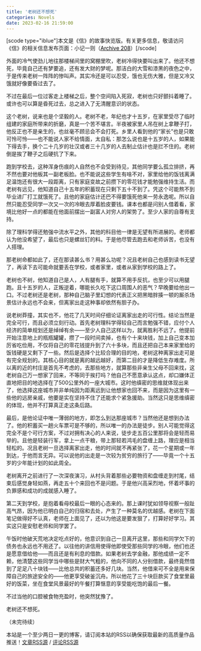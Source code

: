 ```yaml
---
title: '老树还不想死'
categories: Novels
date: 2023-02-16 21:59:00
---
```

[scode type="iblue"]本文是《信》的故事快览版。有关更多信息，敬请访问《信》的相关信息发布页面：小记一则（<a href="https://blog.helim.net/index.php/archives/208/" style="color:black;">Archive 208</a>）[/scode]

外面的冷气使劲儿地往那楼梯间里的窝棚里吹，老树冷得快要叫出来了。他还不想死，毕竟自己还有梦要追，还有发大财的梦呢。那洁白的大雪和漆黑的夜色之中，于是传来老树一阵阵的惨叫声。其实冷还是可以忍受，饿也无伤大雅，但是又冷又饿就好像要昏过去了。

不过在最后一位过客走上楼梯之后，整个空间陷入死寂，老树也只好颤抖着睡了。或许也可以算是昏死过去，总之进入了无清醒意识的状态。

这个老树，说来也是个坚毅的人。老树不老，年纪也才十五岁，在家里受尽了临时组建的家庭所带来的折磨，真是一个苦不堪言。半夜被家里人吊在树上拿鞭子打，他反正也不是亲生的，也丝毫不顾忌会不会打死。乡里人看到他的“家长”也是只敢可怜可怜——也不能说人家不给情面，太自私：那怎么说也是十五岁的人，如果能下得去手，换个二十几岁的壮汉或者三十几岁的人去制止估计也是拦不住的。老树倒是挨了鞭子之后硬抗了下来。

跑到学校去，这种浑身伤痕的人自然也不会受到待见，其他同学要么孤立排挤，再不然也要对他板其一副老板脸。也不能说这些学生有啥不对，家里给他的饭钱离满足温饱还有很大一段距离，只有家庭变故之前攒下的零花钱才能勉强维持生活。而老树有远见，他知道自己十五年的积蓄现在只剩下五十不到了。凭这个可能熬不到毕业进厂打工就饿死了。且他的家庭估计还巴不得要饿死他来一劳永逸呢。所以自然只能忍受同学一次又一次的冷眼去厚着脸皮要钱。课本也都是问别人借着看，家境比他好一点的都能在他面前摆出一副富人对穷人的架势了。至少人家的自尊有支持。

除了理科学得还勉强中流水平之外，其他的科目他一律是无望有所进展的。老师都认为他没希望了，最后也只是螺丝钉的料。于是他尽管去跑去和老师诉苦，也没有人搭理。

那老树命都如此了，还在那读甚么书？用甚么功呢？况且老树自己也感到读书无望了，再读下去可能命就要丢在学校，或者家里，或者从家到学校的路上了。

老树也不树，他知道自己是人，人有腿有手，就算不用手反抗，也至少可以用腿跑。且十五岁的人，正叛逆着，哪能长久吃下这口周围人的恶气？早晚要给他出一口。不过老树还是老树，那种自己脑子里幻想的代表正义把黑暗胖揍一顿的厮杀场景估计永远也不会来，但离家出走这种事却依然有胆子办。

说老树莽撞，其实也不，他花了几天时间仔细论证离家出走的可行性。结论当然是完全可行，而且必须立刻行动。首先老树理科学得较自己而言勉强不错，应付个人经济的简单规划还是绰绰有余——至少人自己这样以为，就离胜利不远了。他提前开始注意地上的瓶瓶罐罐，攒了一段时间卖掉，也有个十来块钱，加上自己变本加厉省吃俭用，不仅将自己的零花钱提升到了六十多块，而且还把自己本来家里给的饭钱硬是又剩下了一些。然后是选择个比较合理的目的地，老树这种离家出走可是有完全规划的。其核心目的就是离的越远越好，而第二目的才是降低生存难度。所以离的近的村庄是首先不考虑的，去那些地方，就算那些非亲生父母不回来找，这老树自己万一想家了回来，不等同于挨打吗？他自己不愿意承认这点，却口嫌体正直地把目的地选择在了500公里外的一座大城市。这时他缜密的思维就体现出来了，他选择这座城市并非单纯因为距离远到让他想家也回不来，而是因为这里有一些他的远房亲戚，他要是实在坚持不住了还能求个紧急援助。当然这只是思维缜密的体现，他并不打算真正走这条后路。

最后，是他论证中唯一薄弱的地方，即怎么到达那座城市？当然他还是想到办法了。他的积蓄买一趟火车票可是不够的，所以唯一的办法是徒步。别人可能觉得这完全不是个可行方案，不过对拥有决心的人来说，徒步走五百公里那将会是轻而易举的。且他是轻装行军，拿上一点干粮，带上那轻若鸿毛的盘缠上路，理应是相当轻松的。况且老树一旦选择离家出走，他的时间就不再紧张了，花一个星期或一年到达，于他而言无异。可以说他的出走是一次较为贫穷的旅行了——毕竟一个十五岁的少年能计划的如此周全。

老树离开之前进行了一次深夜演习，从村头背着那些必要物资和盘缠走到村尾，结束后感觉身轻如燕，再走五十个来回也不是问题。于是他兴高采烈地，怀着坏事的负罪感和成功的成就感入睡了。

第二天到学校，是抱着看母校最后一眼的心态来的。那上课时犹如领导视察一般趾高气昂，因为他已明白自己的归宿和去处，产生了一种莫名的优越感。老树在下面笔记做得好不认真，老师在上面见了，还以为他这是要发狠了，打算好好学习。其实这只是安慰老师和同学罢了。

午饭时他破天荒地决定吃点好的，他意识到自己一旦离开这里，那些和同学欠下的债务也永远也不用还了。以往他的讲信用使得他即使受那些同学的冷眼，他们也还是愿意借给他——而且还是有利息的借款。如果老树去学金融，那他成绩一定不赖，他清楚这些同学当中哪些是财大气粗的，他向不同的人分别借款，最终竟然借到了足足八十块钱——比他总共的积蓄还多好几块。当然，他借来可不全是用来保障自己的旅途安全的——他更享受破釜沉舟。所以他花了三十块巨款买了食堂里最好的饭菜，坐在食堂风景最好的午餐打算惬意的享受能吃饱的最后一餐。

不过当他的口腔被食物充盈时，他突然犹豫了。

老树还不想死。

（未完待续）

本站是一个至少两日一更的博客，请订阅本站的RSS以确保获取最新的高质量作品推送！[文章RSS源](https://blog.helim.net/index.php/feed/) / [评论RSS源](https://blog.helim.net/index.php/feed/comments/)

